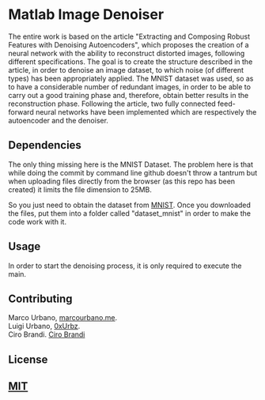 # Matlab Image Denoiser

The entire work is based on the article "Extracting and Composing Robust Features with Denoising Autoencoders", which proposes the creation of a neural network with the ability to reconstruct distorted images, following different specifications.
The goal is to create the structure described in the article, in order to denoise an image dataset, to which noise (of different types) has been appropriately applied.
The MNIST dataset was used, so as to have a considerable number of redundant images, in order to be able to carry out a good training phase and, therefore, obtain better results in the reconstruction phase.
Following the article, two fully connected feed-forward neural networks have been implemented which are respectively the autoencoder and the denoiser.

## Dependencies
The only thing missing here is the MNIST Dataset. The problem here is that while doing the commit by command line github doesn't throw a tantrum but
when uploading files directly from the browser (as this repo has been created) it limits the file dimension to 25MB.

So you just need to obtain the dataset from [MNIST](http://yann.lecun.com/exdb/mnist/).
Once you downloaded the files, put them into a folder called "dataset_mnist" in order to make the code work with it.

## Usage
In order to start the denoising process, it is only required to execute the main.


## Contributing
Marco Urbano, [marcourbano.me](https://marcourbano.me).  
Luigi Urbano, [0xUrbz](https://github.com/0xUrbz).  
Ciro Brandi.  [Ciro Brandi](https://github.com/Brandi-Ciro)

## License
[MIT](https://choosealicense.com/licenses/mit/)
-
